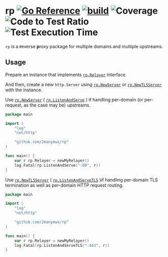 # rp [![Go Reference](https://pkg.go.dev/badge/github.com/2manymws/rp.svg)](https://pkg.go.dev/github.com/2manymws/rp) [![build](https://github.com/2manymws/rp/actions/workflows/ci.yml/badge.svg)](https://github.com/2manymws/rp/actions/workflows/ci.yml) ![Coverage](https://raw.githubusercontent.com/k1LoW/octocovs/main/badges/k1LoW/rp/coverage.svg) ![Code to Test Ratio](https://raw.githubusercontent.com/k1LoW/octocovs/main/badges/k1LoW/rp/ratio.svg) ![Test Execution Time](https://raw.githubusercontent.com/k1LoW/octocovs/main/badges/k1LoW/rp/time.svg)

`rp` is a **r**everse **p**roxy package for multiple domains and multiple upstreams.

## Usage

Prepare an instance that implements [`rp.Relayer`](https://pkg.go.dev/github.com/2manymws/rp#Relayer) interface.

And then, create a new `http.Server` using [`rp.NewServer`](https://pkg.go.dev/github.com/2manymws/rp#NewServer) or [`rp.NewTLSServer`](https://pkg.go.dev/github.com/2manymws/rp#NewTLSServer) with the instance.

Use [`rp.NewServer`](https://pkg.go.dev/github.com/2manymws/rp#NewServer) ( [`rp.ListenAndServe`](https://pkg.go.dev/github.com/2manymws/rp#ListenAndServe) ) if handling per-domain (or per-request, as the case may be) upstreams.

```go
package main

import (
    "log"
    "net/http"

    "github.com/2manymws/rp"
)

func main() {
    var r rp.Relayer = newMyRelayer()
    log.Fatal(rp.ListenAndServe(":80", r))
}
```

Use [`rp.NewTLSServer`](https://pkg.go.dev/github.com/2manymws/rp#NewTLSServer) ( [`rp.ListenAndServeTLS`](https://pkg.go.dev/github.com/2manymws/rp#ListenAndServeTLS) )if handling per-domain TLS termination as well as per-domain HTTP request routing.

```go
package main

import (
    "log"
    "net/http"

    "github.com/2manymws/rp"
)

func main() {
    var r rp.Relayer = newMyRelayer()
    log.Fatal(rp.ListenAndServeTLS(":443", r))
}
```
